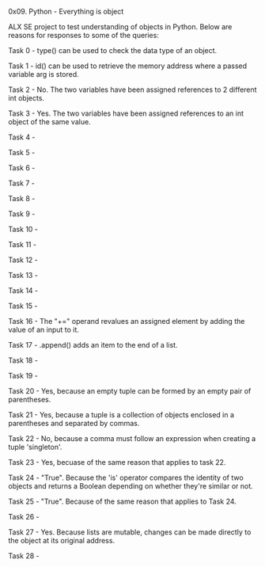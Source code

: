 0x09. Python - Everything is object

ALX SE project to test understanding of objects in Python. Below are reasons for responses to some of the queries:

Task 0 - type() can be used to check the data type of an object.

Task 1 - id() can be used to retrieve the memory address where a passed variable arg is stored.

Task 2 - No. The two variables have been assigned references to 2 different int objects.

Task 3 - Yes. The two variables have been assigned references to an int object of the same value.

Task 4 - 

Task 5 - 

Task 6 - 

Task 7 - 

Task 8 - 

Task 9 - 

Task 10 - 

Task 11 - 

Task 12 - 

Task 13 - 

Task 14 - 

Task 15 - 

Task 16 - The "+=" operand revalues an assigned element by adding the value of an input to it.

Task 17 - .append() adds an item to the end of a list.

Task 18 - 

Task 19 - 

Task 20 - Yes, because an empty tuple can be formed by an empty pair of parentheses.

Task 21 - Yes, because a tuple is a collection of objects enclosed in a parentheses and separated by commas.

Task 22 - No, because a comma must follow an expression when creating a tuple 'singleton'.

Task 23 - Yes, becuase of the same reason that applies to task 22.

Task 24 - "True". Because the 'is' operator compares the identity of two objects and returns a Boolean depending on whether they're similar or not.

Task 25 - "True". Because of the same reason that applies to Task 24.

Task 26 - 

Task 27 - Yes. Because lists are mutable, changes can be made directly to the object at its original address.

Task 28 - 
